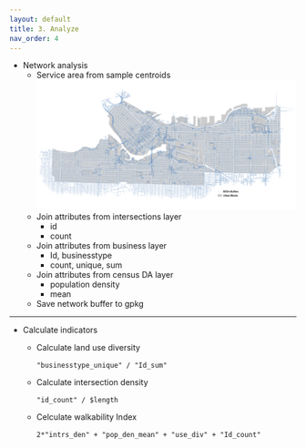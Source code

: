 ```yaml
---
layout: default
title: 3. Analyze
nav_order: 4
---
```


- Network analysis
  * Service area from sample centroids
  ![800m Buffer Radius](/images/map_buffers.png)
  * Join attributes from intersections layer
    * id
    * count
  * Join attributes from business layer
    * Id, businesstype
    * count, unique, sum
  * Join attributes from census DA layer
      * population density
      * mean
  * Save network buffer to gpkg
***
- Calculate indicators

  * Calculate land use diversity
    ```
    "businesstype_unique" / "Id_sum"
    ```
  * Calculate intersection density
    ```
    "id_count" / $length
    ```
  * Celculate walkability Index
    ```
    2*"intrs_den" + "pop_den_mean" + "use_div" + "Id_count"
    ```
